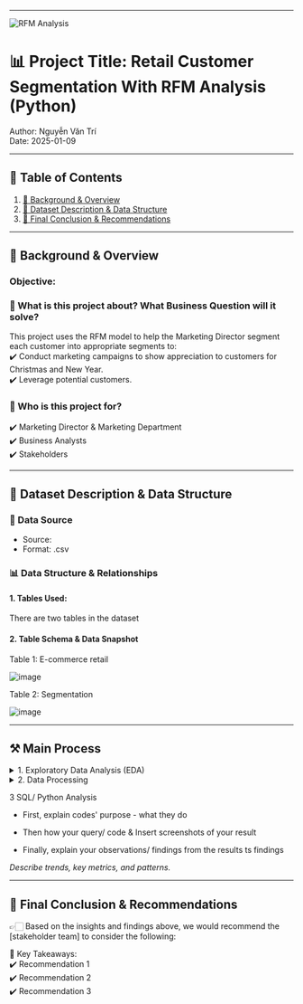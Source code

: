 
---
![RFM Analysis](https://hivemarketingcloud.com/media/zphnp5zi/rfm-analysis-blog-graphic-01.png?center=0.55126050420168071,0.58738261801222658&mode=crop&width=730&height=467&rnd=133039200171670000)

# 📊 Project Title: Retail Customer Segmentation With RFM Analysis (Python)
Author: Nguyễn Văn Trí  
Date: 2025-01-09


---

## 📑 Table of Contents  
1. [📌 Background & Overview](#-background--overview)  
2. [📂 Dataset Description & Data Structure](#-dataset-description--data-structure)  
3. [🔎 Final Conclusion & Recommendations](#-final-conclusion--recommendations)

---

## 📌 Background & Overview  

### Objective:
### 📖 What is this project about? What Business Question will it solve?
This project uses the RFM model to help the Marketing Director segment each customer into appropriate segments to:  
✔️ Conduct marketing campaigns to show appreciation to customers for Christmas and New Year.    
✔️ Leverage potential customers.  


### 👤 Who is this project for?  
✔️ Marketing Director & Marketing Department   
✔️ Business Analysts  
✔️ Stakeholders  


---

## 📂 Dataset Description & Data Structure  

### 📌 Data Source  
- Source:  
- Format: .csv

### 📊 Data Structure & Relationships  

#### 1️. Tables Used:  
There are two tables in the dataset

#### 2️. Table Schema & Data Snapshot  

Table 1: E-commerce retail 

![image](https://github.com/user-attachments/assets/41d71a76-3798-45e7-bb0c-c896da010998)


Table 2: Segmentation

![image](https://github.com/user-attachments/assets/d51c18fd-fd23-4607-b1f3-6197610751d8)



---

## ⚒️ Main Process
<details>
  <summary> 1. Exploratory Data Analysis (EDA)</summary>  

  <details>
    <summary> 1.1  Understand about the data (data type, data value)</summary> 
    
  ``` python
  from google.colab import drive
  drive.mount('/content/drive')
  path = '/content/drive/MyDrive/Colab Notebooks/Project python/RFM Segmentation'
  
  # Load Dataset
  import pandas as pd
  ecommerce_retail = pd.read_csv("/content/drive/MyDrive/Colab Notebooks/Project python/RFM Segmentation/ecommerce retail.csv", encoding='latin1')
  ecommerce_retail.head()
  ```
  Output
  
  |     | InvoiceNo | StockCode | Description                        | Quantity | InvoiceDate       | UnitPrice | CustomerID | Country        |
  |-----|-----------|-----------|------------------------------------|----------|-------------------|-----------|------------|----------------|
  | 0   | 536365    | 85123A    | WHITE HANGING HEART T-LIGHT HOLDER | 6        | 12/1/2010 8:26    | 2.55      | 17850.0    | United Kingdom |
  | 1   | 536365    | 71053     | WHITE METAL LANTERN                | 6        | 12/1/2010 8:26    | 3.39      | 17850.0    | United Kingdom |
  | 2   | 536365    | 84406B    | CREAM CUPID HEARTS COAT HANGER     | 8        | 12/1/2010 8:26    | 2.75      | 17850.0    | United Kingdom |
  | 3   | 536365    | 84029G    | KNITTED UNION FLAG HOT WATER BOTTLE| 6        | 12/1/2010 8:26    | 3.39      | 17850.0    | United Kingdom |
  | 4   | 536365    | 84029E    | RED WOOLLY HOTTIE WHITE HEART.     | 6        | 12/1/2010 8:26    | 3.39      | 17850.0    | United Kingdom |
  
  
  
  ``` python
  # Detect the data type of each column
  ecommerce_retail.info()
  ```
  Output  
  |               | Non-Null Count | Dtype   |
  |---------------|----------------|---------|
  | InvoiceNo     | 541909         | object  |
  | StockCode     | 541909         | object  |
  | Description   | 540455         | object  |
  | Quantity      | 541909         | int64   |
  | InvoiceDate   | 541909         | object  |
  | UnitPrice     | 541909         | float64 |
  | CustomerID    | 406829         | float64 |
  | Country       | 541909         | object  |   
  
  
  
  ``` python
  # Convert data type
  ecommerce_retail['InvoiceNo']= ecommerce_retail['InvoiceNo'].astype('string')
  ecommerce_retail['StockCode']= ecommerce_retail['StockCode'].astype('string')
  ecommerce_retail['Description']= ecommerce_retail['Description'].astype('string')
  ecommerce_retail['InvoiceDate']= pd.to_datetime(ecommerce_retail['InvoiceDate'])
  ecommerce_retail['CustomerID']= ecommerce_retail['CustomerID'].astype('string')
  ecommerce_retail['Country']= ecommerce_retail['Country'].astype('string')
  ```
  
  
  
  ``` python
  ecommerce_retail.shape
  ```
  Output    
  (541909, 8)
  
  
  ``` python
  # Detect data value of columns
  ecommerce_retail.describe()
  ```
  Output
  |           | Quantity      | InvoiceDate             | UnitPrice     |
  |-----------|---------------|-------------------------|---------------|
  | count     | 541909.000000 | 541909                  | 541909.000000 |
  | mean      | 9.552250      | 2011-07-04 13:34:57.156 | 4.611114      |
  | min       | -80995.000000 | 2010-12-01 08:26:00     | -11062.060000 |
  | 25%       | 1.000000      | 2011-03-28 11:34:00     | 1.250000      |
  | 50%       | 3.000000      | 2011-07-19 17:17:00     | 2.080000      |
  | 75%       | 10.000000     | 2011-10-19 11:27:00     | 4.130000      |
  | max       | 80995.000000  | 2011-12-09 12:50:00     | 38970.000000  |
  | std       | 218.081158    | NaN                     | 96.759853     |
  
  
  
  ``` python
  # Check data category data types of column StockCode
  stockcode_check = ecommerce_retail['StockCode'].value_counts()
  stockcode_check
  ```
  Output
  
  | StockCode | Count |
  |-----------|-------|
  | 85123A | 2313  |
  | 22423  | 2203  |
  | 85099B | 2159  |
  | 47566  | 1727  |
  | 20725  | 1639  |
  | ...       | ...   |
  | 84967A    | 1     |
  | 84967B    | 1     |
  | 84966B    | 1     |
  | 84966A    | 1     |
  | 72802c    | 1     |
  
  
  ``` python
  # Check data category data types of column Description
  description_check = ecommerce_retail['Description'].value_counts()
  description_check
  ```
  Output
  | Description                                   | Count |
  |-----------------------------------------------|-------|
  | WHITE HANGING HEART T-LIGHT HOLDER           | 2369  |
  | REGENCY CAKESTAND 3 TIER                     | 2200  |
  | JUMBO BAG RED RETROSPOT                      | 2159  |
  | PARTY BUNTING                                | 1727  |
  | LUNCH BAG RED RETROSPOT                      | 1638  |
  | ...                                          | ...   |
  | check?                                       | 1     |
  | SET 10 CARDS TRIANGLE ICONS 17220            | 1     |
  | SET 10 CARDS CHRISTMAS BAUBLE 16954          | 1     |
  | wrongly marked                               | 1     |
  | dotcom sales                                 | 1     |
  
  
  
  ``` python
  description_check.to_csv(path + '/description_check.csv')
  description_check_update = pd.read_csv(path + '/description_check.csv')
  
  # Add column 'Error': True if any letter is not uppercase or contains only '?
  description_check_update['Error'] = description_check_update['Description'].str.contains(r'[a-z]|\?', regex=True)
  description_check_update
  ```
  Output
  | Description                                   | Count | Error |
  |-----------------------------------------------|-------|-------|
  | WHITE HANGING HEART T-LIGHT HOLDER           | 2369  | False |
  | REGENCY CAKESTAND 3 TIER                     | 2200  | False |
  | JUMBO BAG RED RETROSPOT                      | 2159  | False |
  | PARTY BUNTING                                | 1727  | False |
  | LUNCH BAG RED RETROSPOT                      | 1638  | False |
  | ...                                          | ...   | ...   |
  | check?                                       | 1     | True  |
  | SET 10 CARDS TRIANGLE ICONS 17220            | 1     | False |
  | SET 10 CARDS CHRISTMAS BAUBLE 16954          | 1     | False |
  | wrongly marked                               | 1     | True  |
  | dotcom sales                                 | 1     | True  |
  
  
  
  ``` python
  ecommerce_retail_update = ecommerce_retail.merge(description_check_update[['Description', 'Error']], on='Description', how='left')
  print(ecommerce_retail_update[ecommerce_retail_update['Error'] == True].shape)
  print(ecommerce_retail_update.shape)
  ```
  Output   
  (3092, 9)   
  (541909, 9)
  
  
  
  ``` python
  # Check the reason for data quantity <0
  ecommerce_retail_update[ecommerce_retail_update['Quantity'] < 0].head()
  ```
  Output
  | InvoiceNo | StockCode | Description                         | Quantity | InvoiceDate           | UnitPrice | CustomerID | Country         | Error |
  |-----------|----------|-------------------------------------|----------|------------------------|-----------|------------|----------------|-------|
  | C536379   | D        | Discount                           | -1       | 2010-12-01 09:41:00   | 27.50     | 14527.0    | United Kingdom | True  |
  | C536383   | 35004C   | SET OF 3 COLOURED FLYING DUCKS    | -1       | 2010-12-01 09:49:00   | 4.65      | 15311.0    | United Kingdom | False |
  | C536391   | 22556    | PLASTERS IN TIN CIRCUS PARADE     | -12      | 2010-12-01 10:24:00   | 1.65      | 17548.0    | United Kingdom | False |
  | C536391   | 21984    | PACK OF 12 PINK PAISLEY TISSUES   | -24      | 2010-12-01 10:24:00   | 0.29      | 17548.0    | United Kingdom | False |
  | C536391   | 21983    | PACK OF 12 BLUE PAISLEY TISSUES   | -24      | 2010-12-01 10:24:00   | 0.29      | 17548.0    | United Kingdom | False |
  
  
  
  ``` python
  # Check if Quantity <0 is due to cancellation
  ecommerce_retail_update[ecommerce_retail_update['InvoiceNo'].str.startswith('C') & (ecommerce_retail_update['Quantity'] < 0)].head()
  ```
  Output
  | InvoiceNo | StockCode | Description                         | Quantity | InvoiceDate           | UnitPrice | CustomerID | Country         | Error |
  |-----------|----------|-------------------------------------|----------|------------------------|-----------|------------|----------------|-------|
  | C536379   | D        | Discount                           | -1       | 2010-12-01 09:41:00   | 27.50     | 14527.0    | United Kingdom | True  |
  | C536383   | 35004C   | SET OF 3 COLOURED FLYING DUCKS    | -1       | 2010-12-01 09:49:00   | 4.65      | 15311.0    | United Kingdom | False |
  | C536391   | 22556    | PLASTERS IN TIN CIRCUS PARADE     | -12      | 2010-12-01 10:24:00   | 1.65      | 17548.0    | United Kingdom | False |
  | C536391   | 21984    | PACK OF 12 PINK PAISLEY TISSUES   | -24      | 2010-12-01 10:24:00   | 0.29      | 17548.0    | United Kingdom | False |
  | C536391   | 21983    | PACK OF 12 BLUE PAISLEY TISSUES   | -24      | 2010-12-01 10:24:00   | 0.29      | 17548.0    | United Kingdom | False |
  
  
  
  
  ``` python
  # Check if Quantity <0 that is not due to cancellation
  ecommerce_retail_update[~ecommerce_retail_update['InvoiceNo'].str.startswith('C') & (ecommerce_retail_update['Quantity'] < 0)].head()
  ```
  Output
  | InvoiceNo | StockCode | Description | Quantity | InvoiceDate           | UnitPrice | CustomerID | Country         | Error |
  |-----------|----------|-------------|----------|------------------------|-----------|------------|----------------|-------|
  | 536589    | 21777    | <NA>        | -10      | 2010-12-01 16:50:00   | 0.0       | <NA>       | United Kingdom | NaN   |
  | 536764    | 84952C   | <NA>        | -38      | 2010-12-02 14:42:00   | 0.0       | <NA>       | United Kingdom | NaN   |
  | 536996    | 22712    | <NA>        | -20      | 2010-12-03 15:30:00   | 0.0       | <NA>       | United Kingdom | NaN   |
  | 536997    | 22028    | <NA>        | -20      | 2010-12-03 15:30:00   | 0.0       | <NA>       | United Kingdom | NaN   |
  | 536998    | 85067    | <NA>        | -6       | 2010-12-03 15:30:00   | 0.0       | <NA>       | United Kingdom | NaN   |
  
  
  
  
  
  ``` python
  # Check the reason for Unit Price <0
  ecommerce_retail_update[ecommerce_retail_update['UnitPrice'] < 0]
  ```
  Output
  | InvoiceNo | StockCode | Description        | Quantity | InvoiceDate           | UnitPrice  | CustomerID | Country         | Error |
  |-----------|----------|--------------------|----------|------------------------|------------|------------|----------------|-------|
  | A563186   | B        | Adjust bad debt    | 1        | 2011-08-12 14:51:00   | -11062.06  | <NA>       | United Kingdom | True  |
  | A563187   | B        | Adjust bad debt    | 1        | 2011-08-12 14:52:00   | -11062.06  | <NA>       | United Kingdom | True  |

**Nhận xét:**
  - Có các cột chưa đúng data type nên convert về đúng dạng
  - Có missing values ở cột Description và cột CustomerID
  - Cột Description có 3092 đơn hàng có nội dung mô tả không chính xác
  - Gần 88% các trường hợp có Quantity <0 là do bị cancle, 12% các trường hợp còn lại đến từ các lí do như: thất lạc, hư hỏng, đang kiểm tra lại hoặc chưa có thông tin và ta có thể thấy UnitPrice = 0
  - 2 trường hợp có UnitPrice < 0 là do điều chỉnh nợ xấu
  </details>

  
  <details>
    <summary> 1.2 Handle incorrect values</summary> 
     
  ``` python
  # Remove orders with Quantity <=0 (including canceled orders)
  ecommerce_retail_update = ecommerce_retail_update[ecommerce_retail_update['Quantity'] > 0]
  ecommerce_retail_update.shape
  ```
  Output  
  (531285, 9)


  ``` python
  # Remove orders with UnitPrice <=0
  ecommerce_retail_update = ecommerce_retail_update[ecommerce_retail_update['UnitPrice'] > 0]
  ecommerce_retail_update.shape
  ```
  Output  
  (530104, 9)
  </details>


  <details>
    <summary>1.3 Handle missing values</summary>  

  ``` python
  # Check missing value
  missing_values = ecommerce_retail_update.isnull().sum()
  missing_percentage = (ecommerce_retail_update.isnull().sum() / len(ecommerce_retail_update)) * 100
  missing_df = pd.DataFrame({'Missing Values': missing_values, 'Missing Percentage': missing_percentage})
  missing_df
  ```
  Output
  |        | Missing Values | Missing Percentage |
  |------------|---------------|--------------------|
  | InvoiceNo  | 0             | 0.000000%         |
  | StockCode  | 0             | 0.000000%         |
  | Description| 0             | 0.000000%         |
  | Quantity   | 0             | 0.000000%         |
  | InvoiceDate| 0             | 0.000000%         |
  | UnitPrice  | 0             | 0.000000%         |
  | CustomerID | 132220        | 24.942275%        |
  | Country    | 0             | 0.000000%         |
  | Error      | 0             | 0.000000%         |


  ``` python
  # Check the rows with missing CustomerID to understand the reason
  ecommerce_retail_update[ecommerce_retail_update['CustomerID'].isna()].head()
  ```
  Output
  |          | InvoiceNo | StockCode | Description                         | Quantity | InvoiceDate           | UnitPrice | CustomerID | Country         | Error |
  |----------|-----------|----------|-------------------------------------|----------|------------------------|-----------|------------|----------------|-------|
  |    1443  | 536544    | 21773    | DECORATIVE ROSE BATHROOM BOTTLE    | 1        | 2010-12-01 14:32:00   | 2.51      | <NA>       | United Kingdom | False |
  |    1444  | 536544    | 21774    | DECORATIVE CATS BATHROOM BOTTLE    | 2        | 2010-12-01 14:32:00   | 2.51      | <NA>       | United Kingdom | False |
  |    1445  | 536544    | 21786    | POLKADOT RAIN HAT                  | 4        | 2010-12-01 14:32:00   | 0.85      | <NA>       | United Kingdom | False |
  |    1446  | 536544    | 21787    | RAIN PONCHO RETROSPOT              | 2        | 2010-12-01 14:32:00   | 1.66      | <NA>       | United Kingdom | False |
  |    1447  | 536544    | 21790    | VINTAGE SNAP CARDS                 | 9        | 2010-12-01 14:32:00   | 1.66      | <NA>       | United Kingdom | False |


  ``` python
  # Create a month column to check for missing values by month
  ecommerce_retail_update['day'] = ecommerce_retail_update['InvoiceDate'].dt.date
  ecommerce_retail_update['month'] = ecommerce_retail_update['InvoiceDate'].dt.strftime('%Y-%m')
  ecommerce_retail_update.head()
  ```
  Output
  |       | InvoiceNo | StockCode | Description                              | Quantity | InvoiceDate           | UnitPrice | CustomerID | Country         | Error | Day         | Month   |
  |-------|-----------|----------|------------------------------------------|----------|------------------------|-----------|------------|----------------|-------|------------|---------|
  | 0     | 536365    | 85123A   | WHITE HANGING HEART T-LIGHT HOLDER      | 6        | 2010-12-01 08:26:00   | 2.55      | 17850.0    | United Kingdom | False | 2010-12-01 | 2010-12 |
  | 1     | 536365    | 71053    | WHITE METAL LANTERN                     | 6        | 2010-12-01 08:26:00   | 3.39      | 17850.0    | United Kingdom | False | 2010-12-01 | 2010-12 |
  | 2     | 536365    | 84406B   | CREAM CUPID HEARTS COAT HANGER          | 8        | 2010-12-01 08:26:00   | 2.75      | 17850.0    | United Kingdom | False | 2010-12-01 | 2010-12 |
  | 3     | 536365    | 84029G   | KNITTED UNION FLAG HOT WATER BOTTLE     | 6        | 2010-12-01 08:26:00   | 3.39      | 17850.0    | United Kingdom | False | 2010-12-01 | 2010-12 |
  | 4     | 536365    | 84029E   | RED WOOLLY HOTTIE WHITE HEART.          | 6        | 2010-12-01 08:26:00   | 3.39      | 17850.0    | United Kingdom | False | 2010-12-01 | 2010-12 |



  ``` python
  ecommerce_retail_update[ecommerce_retail_update['CustomerID'].isna()]['month'].value_counts().sort_index()
  ```
  Output
  
  | Month   | Count  |
  |---------|--------|
  | 2010-12 | 15323  |
  | 2011-01 | 13077  |
  | 2011-02 | 7178   |
  | 2011-03 | 8628   |
  | 2011-04 | 6454   |
  | 2011-05 | 7844   |
  | 2011-06 | 8792   |
  | 2011-07 | 11820  |
  | 2011-08 | 7476   |
  | 2011-09 | 9233   |
  | 2011-10 | 9750   |
  | 2011-11 | 18838  |
  | 2011-12 | 7807   |
  
  
  
  ``` python
  # Remove missing values in the CustomerID column
  ecommerce_retail_update = ecommerce_retail_update[ecommerce_retail_update['CustomerID'].notnull()]
  ecommerce_retail_update.shape
  ```
  Output  
  (397884, 11)
  
  
  **Nhận xét:**

  - Cột CustomerID có 132220 missing value (chiếm gần 25%)
  - Tháng nào cũng đều có missing value do đó cần check lại hệ thống hay quy trình lưu trữ data để khắc phục
  - Customer ID là dữ liệu quan trọng không thể thay thế nên chỉ có thể xóa đi
</details>  


  <details>
    <summary> 1.4 Handle duplicate values</summary> 
     

  ``` python
  # Check duplicate values
  duplicates_df= ecommerce_retail_update.duplicated(subset=['InvoiceNo','StockCode','InvoiceDate','CustomerID'])
  ecommerce_retail_update[duplicates_df].head()
  ```
  Output
  |       | InvoiceNo | StockCode | Description                           | Quantity | InvoiceDate           | UnitPrice | CustomerID | Country         | Error | Day         | Month   |
  |-------|-----------|----------|---------------------------------------|----------|------------------------|-----------|------------|----------------|-------|------------|---------|
  | 125   | 536381    | 71270    | PHOTO CLIP LINE                      | 3        | 2010-12-01 09:41:00   | 1.25      | 15311.0    | United Kingdom | False | 2010-12-01 | 2010-12 |
  | 498   | 536409    | 90199C   | 5 STRAND GLASS NECKLACE CRYSTAL      | 1        | 2010-12-01 11:45:00   | 6.35      | 17908.0    | United Kingdom | False | 2010-12-01 | 2010-12 |
  | 502   | 536409    | 85116    | BLACK CANDELABRA T-LIGHT HOLDER      | 5        | 2010-12-01 11:45:00   | 2.10      | 17908.0    | United Kingdom | False | 2010-12-01 | 2010-12 |
  | 517   | 536409    | 21866    | UNION JACK FLAG LUGGAGE TAG          | 1        | 2010-12-01 11:45:00   | 1.25      | 17908.0    | United Kingdom | False | 2010-12-01 | 2010-12 |
  | 525   | 536409    | 90199C   | 5 STRAND GLASS NECKLACE CRYSTAL      | 2        | 2010-12-01 11:45:00   | 6.35      | 17908.0    | United Kingdom | False | 2010-12-01 | 2010-12 |


  ``` python
  # Check specific InvoiceNos that are duplicated
  ecommerce_retail_update[(ecommerce_retail_update['InvoiceNo'] == '536381') & (ecommerce_retail_update['StockCode'] == '71270')]
  ```
  Output
  |       | InvoiceNo | StockCode | Description       | Quantity | InvoiceDate           | UnitPrice | CustomerID | Country         | Error | Day         | Month   |
  |-------|-----------|----------|-------------------|----------|------------------------|-----------|------------|----------------|-------|------------|---------|
  | 113   | 536381    | 71270    | PHOTO CLIP LINE  | 1        | 2010-12-01 09:41:00   | 1.25      | 15311.0    | United Kingdom | False | 2010-12-01 | 2010-12 |
  | 125   | 536381    | 71270    | PHOTO CLIP LINE  | 3        | 2010-12-01 09:41:00   | 1.25      | 15311.0    | United Kingdom | False | 2010-12-01 | 2010-12 |

  

  ``` python
  ecommerce_retail_update[(ecommerce_retail_update['InvoiceNo'] == '581538') & (ecommerce_retail_update['StockCode'] == '22992')]
  ```
  Output
  |        | InvoiceNo | StockCode | Description            | Quantity | InvoiceDate           | UnitPrice | CustomerID | Country         | Error | Day         | Month   |
  |--------|-----------|----------|------------------------|----------|------------------------|-----------|------------|----------------|-------|------------|---------|
  | 541640 | 581538    | 22992    | REVOLVER WOODEN RULER  | 1        | 2011-12-09 11:34:00   | 1.95      | 14446.0    | United Kingdom | False | 2011-12-09 | 2011-12 |
  | 541692 | 581538    | 22992    | REVOLVER WOODEN RULER  | 1        | 2011-12-09 11:34:00   | 1.95      | 14446.0    | United Kingdom | False | 2011-12-09 | 2011-12 |


  ``` python
  # Retain the last instance of a row if duplicates exist with varying quantities
  ecommerce_retail_update = ecommerce_retail_update.drop_duplicates( subset=['InvoiceNo', 'StockCode', 'InvoiceDate', 'CustomerID'], keep='last')
  ```
  
  ``` python
  # Delete duplicate rows and retain only the first instance
  ecommerce_retail_update = ecommerce_retail_update.drop_duplicates(keep='first')
  ```


  ``` python
  ecommerce_retail_update
  ```
  Output
  |        | InvoiceNo | StockCode | Description                               | Quantity | InvoiceDate           | UnitPrice | CustomerID | Country         | Error | Day         | Month   |
  |--------|-----------|----------|-------------------------------------------|----------|------------------------|-----------|------------|----------------|-------|------------|---------|
  | 0      | 536365    | 85123A   | WHITE HANGING HEART T-LIGHT HOLDER       | 6        | 2010-12-01 08:26:00   | 2.55      | 17850.0    | United Kingdom | False | 2010-12-01 | 2010-12 |
  | 1      | 536365    | 71053    | WHITE METAL LANTERN                      | 6        | 2010-12-01 08:26:00   | 3.39      | 17850.0    | United Kingdom | False | 2010-12-01 | 2010-12 |
  | 2      | 536365    | 84406B   | CREAM CUPID HEARTS COAT HANGER           | 8        | 2010-12-01 08:26:00   | 2.75      | 17850.0    | United Kingdom | False | 2010-12-01 | 2010-12 |
  | 3      | 536365    | 84029G   | KNITTED UNION FLAG HOT WATER BOTTLE      | 6        | 2010-12-01 08:26:00   | 3.39      | 17850.0    | United Kingdom | False | 2010-12-01 | 2010-12 |
  | 4      | 536365    | 84029E   | RED WOOLLY HOTTIE WHITE HEART.           | 6        | 2010-12-01 08:26:00   | 3.39      | 17850.0    | United Kingdom | False | 2010-12-01 | 2010-12 |
  | ...    | ...       | ...      | ...                                       | ...      | ...                    | ...       | ...        | ...            | ...   | ...        | ...     |
  | 541904 | 581587    | 22613    | PACK OF 20 SPACEBOY NAPKINS              | 12       | 2011-12-09 12:50:00   | 0.85      | 12680.0    | France         | False | 2011-12-09 | 2011-12 |
  | 541905 | 581587    | 22899    | CHILDREN'S APRON DOLLY GIRL              | 6        | 2011-12-09 12:50:00   | 2.10      | 12680.0    | France         | False | 2011-12-09 | 2011-12 |
  | 541906 | 581587    | 23254    | CHILDRENS CUTLERY DOLLY GIRL             | 4        | 2011-12-09 12:50:00   | 4.15      | 12680.0    | France         | False | 2011-12-09 | 2011-12 |
  | 541907 | 581587    | 23255    | CHILDRENS CUTLERY CIRCUS PARADE          | 4        | 2011-12-09 12:50:00   | 4.15      | 12680.0    | France         | False | 2011-12-09 | 2011-12 |
  | 541908 | 581587    | 22138    | BAKING SET 9 PIECE RETROSPOT             | 3        | 2011-12-09 12:50:00   | 4.95      | 12680.0    | France         | False | 2011-12-09 | 2011-12 |

  **Nhận xét:**
  - Có 10038 hàng bị duplicated
  - 2 hàng chỉ khác nhau về Quantity nguyên nhân đến từ việc ngay sau khi đặt hàng KH đã bấm thay đổi số lượng nhưng do hệ thống bị lỗi hay xảy ra vấn đề nên đã lưu thành 2 đơn hàng
  - 2 hàng giống nhau hoàn toàn nguyên nhân do hệ thống bị lỗi nên dữ liệu đã bị duplicated

  </details>  
</details>




<details>
  <summary> 2. Data Processing</summary>  
  
  ``` python
  # Create Recency, Frequency, and Monetary variables
  # Take the last date as the baseline
  Lastday = ecommerce_retail_update['day'].max()
  # Create Cost column
  ecommerce_retail_update['Spend'] = ecommerce_retail_update['Quantity'] * ecommerce_retail_update['UnitPrice']
  
  # Calculate the Recency, Frequency, and Monetary values
  rfm = ecommerce_retail_update.groupby('CustomerID').agg(
                                                          Recency = ('day', lambda x: -(Lastday - x.max()).days),
                                                          Frequency =('CustomerID', lambda x: x.count()) ,
                                                          Monetary = ('Spend', lambda x: x.sum())
                                                          ).reset_index()
  
  # Adjust data types
  rfm['Frequency'] = rfm['Frequency'].astype('int')
  rfm.head()
  ```
  Output
  | CustomerID | Recency | Frequency | Monetary |
  |------------|--------|-----------|----------|
  | 12346.0    | -325   | 1         | 77183.60 |
  | 12347.0    | -2     | 182       | 4310.00  |
  | 12348.0    | -75    | 27        | 1744.44  |
  | 12349.0    | -18    | 73        | 1757.55  |
  | 12350.0    | -310   | 17        | 334.40   |



  ``` python
  import matplotlib.pyplot as plt
  import seaborn as sns
  
  # Create a figure and a set of subplots (1 row, 3 columns)
  fig, axes = plt.subplots(1, 3, figsize=(15, 5))
  
  # Plot the distribution of Recency
  sns.boxplot(rfm['Recency'], ax=axes[0])
  axes[0].set_title('Distribution of Recency')
  
  # Plot the distribution of Frequency
  sns.boxplot(rfm['Frequency'], ax=axes[1])
  axes[1].set_title('Distribution of Frequency')
  
  # Plot the distribution of Monetary
  sns.boxplot(rfm['Monetary'], ax=axes[2])
  axes[2].set_title('Distribution of Monetary')
  
  # Adjust the layout and display the plot
  plt.tight_layout()
  plt.show()  
  ```
  Output
  ![image](https://github.com/user-attachments/assets/493b9f16-e185-43d7-9bdb-6447dd0754e1)


  
  ``` python
 # Remove outliers
  seventy_fifth = rfm['Recency'].quantile(0.75)
  twenty_fifth = rfm['Recency'].quantile(0.25)
  Recency_iqr = seventy_fifth - twenty_fifth
  Recency_upper = seventy_fifth + (1.5 * Recency_iqr)
  Recency_lower = twenty_fifth - (1.5 * Recency_iqr)
  
  
  seventy_fifth = rfm['Frequency'].quantile(0.75)
  twenty_fifth = rfm['Frequency'].quantile(0.25)
  Frequency_iqr = seventy_fifth - twenty_fifth
  Frequency_upper = seventy_fifth + (1.5 * Frequency_iqr)
  Frequency_lower = twenty_fifth - (1.5 * Frequency_iqr)
  
  
  seventy_fifth = rfm['Monetary'].quantile(0.75)
  twenty_fifth = rfm['Monetary'].quantile(0.25)
  Monetary_iqr = seventy_fifth - twenty_fifth
  Monetary_upper = seventy_fifth + (1.5 * Monetary_iqr)
  Monetary_lower = twenty_fifth - (1.5 * Monetary_iqr)
  
  rfm_drop_outliers =rfm[
                         (rfm['Recency'] > Recency_lower) & (rfm['Recency'] < Recency_upper) &
                         (rfm['Frequency'] > Frequency_lower) & (rfm['Frequency'] < Frequency_upper) &
                         (rfm['Monetary'] > Monetary_lower)& (rfm['Monetary'] < Monetary_upper)
                         ]
  rfm_drop_outliers.shape
  ```
  Output
  (3612, 4)

   ``` python
  # Create a figure and a set of subplots (1 row, 3 columns)
  fig, axes = plt.subplots(1, 3, figsize=(15, 5))
  
  # Plot the distribution of Recency
  sns.boxplot(rfm_drop_outliers['Recency'], ax=axes[0])
  axes[0].set_title('Distribution of Recency')
  
  # Plot the distribution of Frequency
  sns.boxplot(rfm_drop_outliers['Frequency'], ax=axes[1])
  axes[1].set_title('Distribution of Frequency')
  
  # Plot the distribution of Monetary
  sns.boxplot(rfm_drop_outliers['Monetary'], ax=axes[2])
  axes[2].set_title('Distribution of Monetary')
  
  # Adjust the layout and display the plot
  plt.tight_layout()
  plt.show()
  ```
  Output
  ![image](https://github.com/user-attachments/assets/7e832d60-f203-4403-bc8e-f90596e1c1d1)


  

   ``` python
  # Delete duplicate rows and retain only the first instance
  ecommerce_retail_update = ecommerce_retail_update.drop_duplicates(keep='first')
  ```

   ``` python
  # Delete duplicate rows and retain only the first instance
  ecommerce_retail_update = ecommerce_retail_update.drop_duplicates(keep='first')
  ```

   ``` python
  # Delete duplicate rows and retain only the first instance
  ecommerce_retail_update = ecommerce_retail_update.drop_duplicates(keep='first')
  ```



</details>

3️ SQL/ Python Analysis 

- First, explain codes' purpose - what they do

- Then how your query/ code & Insert screenshots of your result

- Finally, explain your observations/ findings from the results  ts findings
  
 _Describe trends, key metrics, and patterns._  

---

## 🔎 Final Conclusion & Recommendations  

👉🏻 Based on the insights and findings above, we would recommend the [stakeholder team] to consider the following:  

📌 Key Takeaways:  
✔️ Recommendation 1  
✔️ Recommendation 2  
✔️ Recommendation 3
